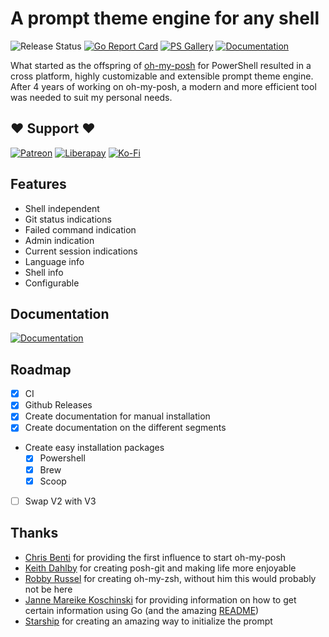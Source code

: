 # A prompt theme engine for any shell

![Release Status][release-status]
[![Go Report Card][report-card]][report-card-link]
[![PS Gallery][psgallery-badge]][powershell-gallery]
[![Documentation][docs-badge]][docs]

What started as the offspring of [oh-my-posh][oh-my-posh] for PowerShell resulted in a cross platform,
highly customizable and extensible prompt theme engine. After 4 years of working on oh-my-posh,
a modern and more efficient tool was needed to suit my personal needs.

## ❤ Support ❤

[![Patreon][patreon-badge]][patreon]
[![Liberapay][liberapay-badge]][liberapay]
[![Ko-Fi][kofi-badge]][kofi]

## Features

* Shell independent
* Git status indications
* Failed command indication
* Admin indication
* Current session indications
* Language info
* Shell info
* Configurable

## Documentation

[![Documentation][docs-badge]][docs]

## Roadmap

* [x] CI
* [x] Github Releases
* [x] Create documentation for manual installation
* [x] Create documentation on the different segments
* Create easy installation packages
  * [x] Powershell
  * [x] Brew
  * [x] Scoop
* [ ] Swap V2 with V3

## Thanks

* [Chris Benti][chrisbenti-psconfig] for providing the first influence to start oh-my-posh
* [Keith Dahlby][keithdahlby-poshgit] for creating posh-git and making life more enjoyable
* [Robby Russel][oh-my-zsh] for creating oh-my-zsh, without him this would probably not be here
* [Janne Mareike Koschinski][justjanne] for providing information on how to get certain information
using Go (and the amazing [README][powerline-go])
* [Starship][starship] for creating an amazing way to initialize the prompt

[release-status]: https://github.com/jandedobbeleer/oh-my-posh3/workflows/Release/badge.svg
[psgallery-badge]: https://img.shields.io/powershellgallery/dt/oh-my-posh.svg
[powershell-gallery]: https://www.powershellgallery.com/packages/oh-my-posh/
[report-card]: https://goreportcard.com/badge/github.com/jandedobbeleer/oh-my-posh3
[report-card-link]: https://goreportcard.com/report/github.com/jandedobbeleer/oh-my-posh3
[oh-my-posh]: https://github.com/JanDeDobbeleer/oh-my-posh
[patreon-badge]: https://img.shields.io/badge/Support-Become%20a%20Patreon!-red.svg
[patreon]: https://www.patreon.com/jandedobbeleer
[liberapay-badge]: https://img.shields.io/badge/Liberapay-Donate-%23f6c915.svg
[liberapay]: https://liberapay.com/jandedobbeleer
[kofi-badge]: https://img.shields.io/badge/Ko--fi-Buy%20me%20a%20coffee!-%2346b798.svg
[kofi]: https://ko-fi.com/jandedobbeleer
[docs-badge]: https://img.shields.io/badge/documentation-ohmyposh.dev-blue
[docs]: https://ohmyposh.dev/docs
[chrisbenti-psconfig]: https://github.com/chrisbenti/PS-Config
[keithdahlby-poshgit]: https://github.com/dahlbyk/posh-git
[oh-my-zsh]: https://github.com/robbyrussell/oh-my-zsh
[justjanne]: https://github.com/justjanne
[powerline-go]: https://github.com/justjanne/powerline-go
[starship]: https://github.com/starship/starship/blob/master/src/init/mod.rs
